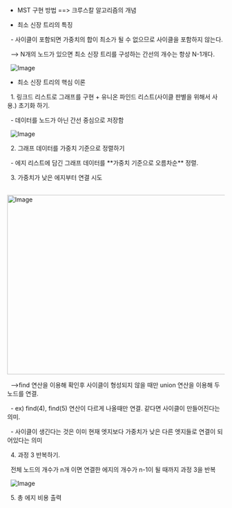 * MST 구현 방법 ==> 크루스칼 알고리즘의 개념



* 최소 신장 트리의 특징

&nbsp;  - 사이클이 포함되면 가중치의 합이 최소가 될 수 없으므로 사이클을 포함하지 않는다.

&nbsp;	--> N개의 노드가 있으면 최소 신장 트리를 구성하는 간선의 개수는 항상 N-1개다.

&nbsp;	![Image](https://github.com/user-attachments/assets/add8b7a4-8a77-4f94-9ecf-f89837c13dc1)

* 최소 신장 트리의 핵심 이론

&nbsp;   1. 링크드 리스트로 그래프를 구현 + 유니온 파인드 리스트(사이클 판별을 위해서 사용.) 초기화 하기. 

&nbsp;	- 데이터를 노드가 아닌 간선 중심으로 저장함

&nbsp;    ![Image](https://github.com/user-attachments/assets/0fa60897-a8ed-43a0-830c-f07d5f429ee2)

&nbsp;   2. 그래프 데이터를 가중치 기준으로 정렬하기

&nbsp;      - 에지 리스트에 담긴 그래프 데이터를 \*\*가중치 기준으로 오름차순\*\* 정렬.

&nbsp;   3. 가중치가 낮은 에지부터 연결 시도

&nbsp;	<img width="890" height="416" alt="Image" src="https://github.com/user-attachments/assets/9214e694-fb54-4a5e-bdca-af9f7bc3820f" />

&nbsp;      —>find 연산을 이용해 확인후 사이클이 형성되지 않을 때만 union 연산을 이용해 두 노드를 연결.

&nbsp;            - ex) find(4), find(5) 연산이 다르게 나올때만 연결. 같다면 사이클이 만들어진다는 의미.

&nbsp;            - 사이클이 생긴다는 것은 이미 현재 엣지보다 가중치가 낮은 다른 엣지들로 연결이 되어있다는 의미

&nbsp;    4. 과정 3 반복하기.

&nbsp;	전체 노드의 개수가 n개 이면 연결한 에지의 개수가 n-1이 될 때까지 과정 3을 반복

&nbsp;	![Image](https://github.com/user-attachments/assets/e84c4505-ac17-4079-a3be-809aa621c523)

&nbsp;    5. 총 에지 비용 출력 

